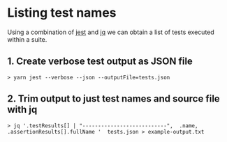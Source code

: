 # Listing test names

Using a combination of [jest](https://jestjs.io/) and [jq](https://stedolan.github.io/jq/) we can obtain a list of tests executed within a suite.

## 1. Create verbose test output as JSON file

`> yarn jest --verbose --json --outputFile=tests.json`

## 2. Trim output to just test names and source file with jq

`> jq '.testResults[] | "---------------------------",  .name,  .assertionResults[].fullName '  tests.json > example-output.txt`
